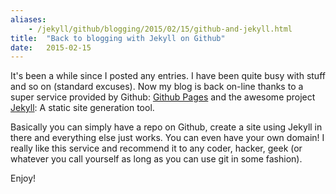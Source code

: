 ```yaml
---
aliases:
    - /jekyll/github/blogging/2015/02/15/github-and-jekyll.html
title:  "Back to blogging with Jekyll on Github"
date:   2015-02-15
---
```

It's been a while since I posted any entries. I have been quite busy with stuff and so on (standard excuses). Now my blog is back on-line thanks to a super service provided by Github: [Github Pages](https://pages.github.com) and the awesome project [Jekyll](http://jekyllrb.com): A static site generation tool.

<!--more-->

Basically you can simply have a repo on Github, create a site using Jekyll in there and everything else just works. You can even have your own domain! I really like this service and recommend it to any coder, hacker, geek (or whatever you call yourself as long as you can use git in some fashion).

Enjoy!

